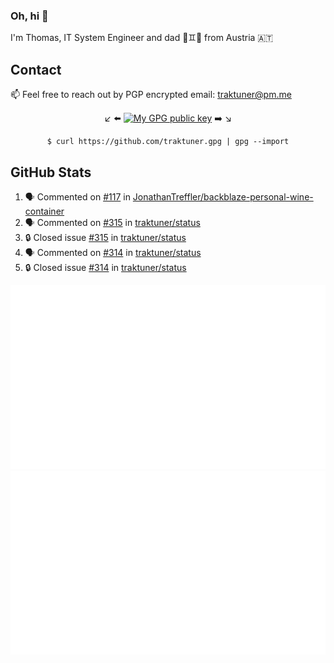### Oh, hi 👋

I'm Thomas, IT System Engineer and dad 👶♊️👶 from Austria 🇦🇹

<!--
**traktuner/traktuner** is a ✨ _special_ ✨ repository because its `README.md` (this file) appears on your GitHub profile.

Here are some ideas to get you started:

- 🔭 I’m currently working on ...
- 🌱 I’m currently learning ...
- 👯 I’m looking to collaborate on ...
- 🤔 I’m looking for help with ...
- 💬 Ask me about ...
- 📫 How to reach me: ...
- 😄 Pronouns: ...
- ⚡ Fun fact: ...
-->

## Contact
📫 Feel free to reach out by PGP encrypted email:
traktuner@pm.me

<div align="center" markdown="1">

↙️ ⬅️ [![My GPG public key](https://img.shields.io/badge/PGP%20public%20key-6D4AFF?style=for-the-badge)](https://github.com/traktuner.gpg) ➡️ ↘️

```shell
$ curl https://github.com/traktuner.gpg | gpg --import
```

</div>

## GitHub Stats
<!--START_SECTION:activity-->
1. 🗣 Commented on [#117](https://github.com/JonathanTreffler/backblaze-personal-wine-container/issues/117#issuecomment-1937461290) in [JonathanTreffler/backblaze-personal-wine-container](https://github.com/JonathanTreffler/backblaze-personal-wine-container)
2. 🗣 Commented on [#315](https://github.com/traktuner/status/issues/315#issuecomment-1937454128) in [traktuner/status](https://github.com/traktuner/status)
3. 🔒 Closed issue [#315](https://github.com/traktuner/status/issues/315) in [traktuner/status](https://github.com/traktuner/status)
4. 🗣 Commented on [#314](https://github.com/traktuner/status/issues/314#issuecomment-1937454115) in [traktuner/status](https://github.com/traktuner/status)
5. 🔒 Closed issue [#314](https://github.com/traktuner/status/issues/314) in [traktuner/status](https://github.com/traktuner/status)
<!--END_SECTION:activity-->

![](https://github.com/traktuner/traktuner/blob/master/generated/overview.svg)
![](https://github.com/traktuner/traktuner/blob/master/generated/languages.svg)
